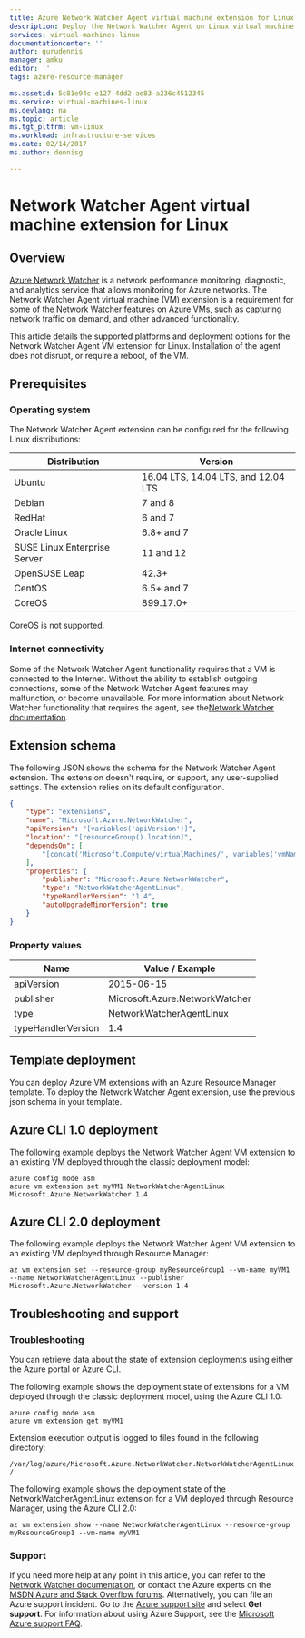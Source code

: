 ```yaml
---
title: Azure Network Watcher Agent virtual machine extension for Linux | Microsoft Docs
description: Deploy the Network Watcher Agent on Linux virtual machine using a virtual machine extension.
services: virtual-machines-linux
documentationcenter: ''
author: gurudennis
manager: amku
editor: ''
tags: azure-resource-manager

ms.assetid: 5c81e94c-e127-4dd2-ae83-a236c4512345
ms.service: virtual-machines-linux
ms.devlang: na
ms.topic: article
ms.tgt_pltfrm: vm-linux
ms.workload: infrastructure-services
ms.date: 02/14/2017
ms.author: dennisg

---
```

# Network Watcher Agent virtual machine extension for Linux

## Overview

[Azure Network Watcher](/azure/network-watcher/) is a network performance monitoring, diagnostic, and analytics service that allows monitoring for Azure networks. The Network Watcher Agent virtual machine (VM) extension is a requirement for some of the Network Watcher features on Azure VMs, such as capturing network traffic on demand, and other advanced functionality.

This article details the supported platforms and deployment options for the Network Watcher Agent VM extension for Linux. Installation of the agent does not disrupt, or require a reboot, of the VM.

## Prerequisites

### Operating system

The Network Watcher Agent extension can be configured for the following Linux distributions:

| Distribution | Version |
|---|---|
| Ubuntu | 16.04 LTS, 14.04 LTS, and 12.04 LTS |
| Debian | 7 and 8 |
| RedHat | 6 and 7 |
| Oracle Linux | 6.8+ and 7 |
| SUSE Linux Enterprise Server | 11 and 12 |
| OpenSUSE Leap | 42.3+ |
| CentOS | 6.5+ and 7 |
| CoreOS | 899.17.0+ |

CoreOS is not supported.

### Internet connectivity

Some of the Network Watcher Agent functionality requires that a VM is connected to the Internet. Without the ability to establish outgoing connections, some of the Network Watcher Agent features may malfunction, or become unavailable. For more information about Network Watcher functionality that requires the agent, see the[Network Watcher documentation](/azure/network-watcher/).

## Extension schema

The following JSON shows the schema for the Network Watcher Agent extension. The extension doesn't require, or support, any user-supplied settings. The extension relies on its default configuration.

```json
{
    "type": "extensions",
    "name": "Microsoft.Azure.NetworkWatcher",
    "apiVersion": "[variables('apiVersion')]",
    "location": "[resourceGroup().location]",
    "dependsOn": [
        "[concat('Microsoft.Compute/virtualMachines/', variables('vmName'))]"
    ],
    "properties": {
        "publisher": "Microsoft.Azure.NetworkWatcher",
        "type": "NetworkWatcherAgentLinux",
        "typeHandlerVersion": "1.4",
        "autoUpgradeMinorVersion": true
    }
}
```

### Property values

| Name | Value / Example |
| ---- | ---- |
| apiVersion | 2015-06-15 |
| publisher | Microsoft.Azure.NetworkWatcher |
| type | NetworkWatcherAgentLinux |
| typeHandlerVersion | 1.4 |

## Template deployment

You can deploy Azure VM extensions with an Azure Resource Manager template. To deploy the Network Watcher Agent extension, use the previous json schema in your template.

## Azure CLI 1.0 deployment

The following example deploys the Network Watcher Agent VM extension to an existing VM deployed through the classic deployment model:

```azurecli
azure config mode asm
azure vm extension set myVM1 NetworkWatcherAgentLinux Microsoft.Azure.NetworkWatcher 1.4
```

## Azure CLI 2.0 deployment

The following example deploys the Network Watcher Agent VM extension to an existing VM deployed through Resource Manager:

```azurecli
az vm extension set --resource-group myResourceGroup1 --vm-name myVM1 --name NetworkWatcherAgentLinux --publisher Microsoft.Azure.NetworkWatcher --version 1.4
```

## Troubleshooting and support

### Troubleshooting

You can retrieve data about the state of extension deployments using either the Azure portal or Azure CLI.

The following example shows the deployment state of extensions for a VM deployed through the classic deployment model, using the Azure CLI 1.0:

```azurecli
azure config mode asm
azure vm extension get myVM1
```
Extension execution output is logged to files found in the following directory:

`
/var/log/azure/Microsoft.Azure.NetworkWatcher.NetworkWatcherAgentLinux/
`

The following example shows the deployment state of the NetworkWatcherAgentLinux extension for a VM deployed through Resource Manager, using the Azure CLI 2.0:

```azurecli
az vm extension show --name NetworkWatcherAgentLinux --resource-group myResourceGroup1 --vm-name myVM1
```

### Support

If you need more help at any point in this article, you can refer to the [Network Watcher documentation](/azure/network-watcher/), or contact the Azure experts on the [MSDN Azure and Stack Overflow forums](https://azure.microsoft.com/support/forums/). Alternatively, you can file an Azure support incident. Go to the [Azure support site](https://azure.microsoft.com/support/options/) and select **Get support**. For information about using Azure Support, see the [Microsoft Azure support FAQ](https://azure.microsoft.com/support/faq/).

